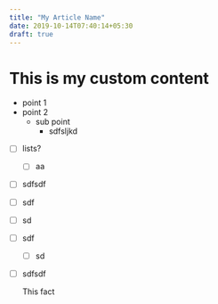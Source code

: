 ```yaml
---
title: "My Article Name"
date: 2019-10-14T07:40:14+05:30
draft: true
---
```


# This is my custom content

- point 1
- point 2 
  - sub point
    - sdfsljkd

- [ ] lists?

  - [ ] aa

- [ ] sdfsdf

- [ ] sdf

- [ ] sd

- [ ] sdf

  - [ ] sd	

- [ ] sdfsdf

  

  This fact 

  [^1]: kjaslkdjlkjlakjsd is known.
